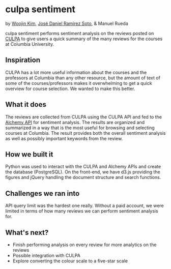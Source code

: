 # culpa sentiment
by [Woojin Kim](http://woojink.com), [José Daniel Ramirez Soto](https://github.com/jdramirez), & Manuel Rueda

culpa sentiment performs sentiment analysis on the reviews posted on [CULPA](http://culpa.info/) to give users a quick summary of the many reviews for the courses at Columbia University.

## Inspiration
CULPA has a lot more useful information about the courses and the professors at Columbia than any other resource, but the amount of text of some of the courses/professors makes it overwhelming to get a quick overview for course selection. We wanted to make this better.

## What it does
The reviews are collected from CULPA using the CULPA API and fed to the [Alchemy API](http://www.alchemyapi.com/) for sentiment analysis. The results are organized and summarized in a way that is the most useful for browsing and selecting courses at Columbia. The result provides both the overall sentiment analysis as well as possibly important keywords from the review.

## How we built it
Python was used to interact with the CULPA and Alchemy APIs and create the database (PostgreSQL). On the front-end, we have d3.js providing the figures and jQuery handling the document structure and search functions.

## Challenges we ran into
API query limit was the hardest one really. Without a paid account, we were limited in terms of how many reviews we can perform sentiment analysis for.

## What's next?
* Finish performing analysis on every review for more analytics on the reviews
* Possible integration with CULPA
* Explore converting the colour scale to a five-star scale
